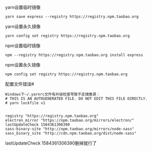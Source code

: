 yarn设置临时镜像
```
yarn save express --registry https://registry.npm.taobao.org
```

yarn设置永久镜像
```
yarn config set registry https://registry.npm.taobao.org
```

npm设置临时镜像
```
npm --registry https://registry.npm.taobao.org install express
```

npm设置永久镜像
```
npm config set registry https://registry.npm.taobao.org
```

配置文件错误#
```
Windows下~/.yarnrc文件有升级检查导致不走镜像源：
# THIS IS AN AUTOGENERATED FILE. DO NOT EDIT THIS FILE DIRECTLY.
# yarn lockfile v1


registry "https://registry.npm.taobao.org"
electron_mirror "https://npm.taobao.org/mirrors/electron/"
lastUpdateCheck 1584361306390
sass-binary-site "http://npm.taobao.org/mirrors/node-sass"
sass_binary_site "http://cdn.npm.taobao.org/dist/node-sass"
```
lastUpdateCheck 1584361306390删掉就行了